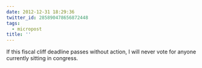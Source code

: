 ```yaml
---
date: 2012-12-31 18:29:36
twitter_id: 285890478656872448
tags:
  - micropost
title: ''
---
```


If this fiscal cliff deadline passes without action, I will never vote for anyone currently sitting in congress.
